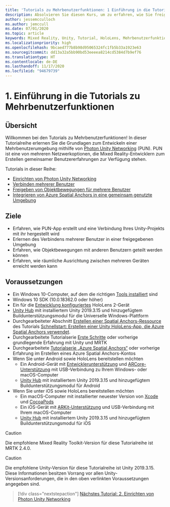 ```yaml
---
title: 'Tutorials zu Mehrbenutzerfunktionen: 1 Einführung in die Tutorials zu Mehrbenutzerfunktionen'
description: Absolvieren Sie diesen Kurs, um zu erfahren, wie Sie freigegebene Mehrbenutzerumgebungen in einer HoloLens 2-Anwendung implementieren.
author: jessemcculloch
ms.author: jemccull
ms.date: 07/01/2020
ms.topic: article
keywords: Mixed Reality, Unity, Tutorial, HoloLens, Mehrbenutzerfunktionen, Photon, MRTK, Mixed Reality Toolkit, UWP, Azure Spatial Anchors
ms.localizationpriority: high
ms.openlocfilehash: 9bcaed777b8b98d95065324fc1fb5b33a1923e63
ms.sourcegitcommit: dd13a32a5bb90bd53eeeea8214cd5384d7b9ef76
ms.translationtype: HT
ms.contentlocale: de-DE
ms.lasthandoff: 11/17/2020
ms.locfileid: "94679739"
---
```

# <a name="1-introduction-to-the-multi-user-capabilities-tutorials"></a>1. Einführung in die Tutorials zu Mehrbenutzerfunktionen

## <a name="overview"></a>Übersicht

Willkommen bei den Tutorials zu Mehrbenutzerfunktionen! In dieser Tutorialreihe erlernen Sie die Grundlagen zum Entwickeln einer Mehrbenutzerumgebung mithilfe von <a href="https://www.photonengine.com/PUN" target="_blank">Photon Unity Networking</a> (PUN). PUN ist eine von mehreren Netzwerkoptionen, die Mixed Reality-Entwicklern zum Erstellen gemeinsamer Benutzererfahrungen zur Verfügung stehen.

Tutorials in dieser Reihe:

* [Einrichten von Photon Unity Networking](mr-learning-sharing-02.md)
* [Verbinden mehrerer Benutzer](mr-learning-sharing-03.md)
* [Freigeben von Objektbewegungen für mehrere Benutzer](mr-learning-sharing-04.md)
* [Integrieren von Azure Spatial Anchors in eine gemeinsam genutzte Umgebung](mr-learning-sharing-05.md)

## <a name="objectives"></a>Ziele

* Erfahren, wie PUN-App erstellt und eine Verbindung Ihres Unity-Projekts mit ihr hergestellt wird
* Erlernen des Verbindens mehrerer Benutzer in einer freigegebenen Umgebung
* Erfahren, wie Objektbewegungen mit anderen Benutzern geteilt werden können
* Erfahren, wie räumliche Ausrichtung zwischen mehreren Geräten erreicht werden kann

## <a name="prerequisites"></a>Voraussetzungen

* Ein Windows 10-Computer, auf dem die richtigen [Tools installiert](../../install-the-tools.md) sind
* Windows 10 SDK (10.0.18362.0 oder höher)
* Ein für die [Entwicklung konfiguriertes](../../platform-capabilities-and-apis/using-visual-studio.md#enabling-developer-mode) HoloLens 2-Gerät
* <a href="https://docs.unity3d.com/Manual/GettingStartedInstallingHub.html" target="_blank">Unity Hub</a> mit installiertem Unity 2019.3.15 und hinzugefügtem Buildunterstützungsmodul für die Universelle Windows-Plattform
* Durchgearbeiteter Abschnitt [Erstellen einer Spatial Anchors-Ressource](https://docs.microsoft.com/azure/spatial-anchors/quickstarts/get-started-unity-hololens#create-a-spatial-anchors-resource) des Tutorials [Schnellstart: Erstellen einer Unity HoloLens-App, die Azure Spatial Anchors verwendet](https://docs.microsoft.com/azure/spatial-anchors/quickstarts/get-started-unity-hololens).
* Durchgearbeitete Tutorialserie [Erste Schritte](mr-learning-base-01.md) oder vorherige grundlegende Erfahrung mit Unity und MRTK
* Durchgearbeitete [Tutorialserie „Azure Spatial Anchors“](mr-learning-asa-01.md) oder vorherige Erfahrung im Erstellen eines Azure Spatial Anchors-Kontos
* Wenn Sie unter Android sowie HoloLens bereitstellen möchten
  * Ein Android-Gerät mit <a href="https://developer.android.com/studio/debug/dev-options" target="_blank">Entwicklerunterstützung</a> und <a href="https://developers.google.com/ar/discover/supported-devices" target="_blank">ARCore-Unterstützung</a> mit USB-Verbindung zu Ihrem Windows- oder macOS-Computer
  * <a href="https://docs.unity3d.com/Manual/GettingStartedInstallingHub.html" target="_blank">Unity Hub</a> mit installiertem Unity 2019.3.15 und hinzugefügtem Buildunterstützungsmodul für Android
* Wenn Sie unter iOS sowie HoloLens bereitstellen möchten
  * Ein macOS-Computer mit installierter neuester Version von <a href="https://geo.itunes.apple.com/us/app/xcode/id497799835?mt=12" target="_blank">Xcode</a> und <a href="https://cocoapods.org" target="_blank">CocoaPods</a>
  * Ein iOS-Gerät mit <a href="https://developer.apple.com/documentation/arkit/verifying_device_support_and_user_permission" target="_blank">ARKit-Unterstützung</a> und USB-Verbindung mit Ihrem macOS-Computer
  * <a href="https://docs.unity3d.com/Manual/GettingStartedInstallingHub.html" target="_blank">Unity Hub</a> mit installiertem Unity 2019.3.15 und hinzugefügtem Buildunterstützungsmodul für iOS

> [!CAUTION]
> Die empfohlene Mixed Reality Toolkit-Version für diese Tutorialreihe ist MRTK 2.4.0.

> [!CAUTION]
> Die empfohlene Unity-Version für diese Tutorialreihe ist Unity 2019.3.15. Diese Informationen besitzen Vorrang vor allen Unity-Versionsanforderungen, die in den oben verlinkten Voraussetzungen angegeben sind.

> [!div class="nextstepaction"]
> [Nächstes Tutorial: 2. Einrichten von Photon Unity Networking](mr-learning-sharing-02.md)

